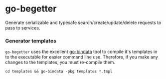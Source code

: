 # go-begetter
Generate serializable and typesafe search/create/update/delete requests to pass to services.

### Generator templates

`go-begetter` uses the excellent [go-bindata](https://github.com/jteeuwen/go-bindata) tool to compile it's templates in to the executable for easier command line use.  Therefore, if you make any changes to the templates, you must re-compile them.

`cd templates && go-bindata -pkg templates *.tmpl`
